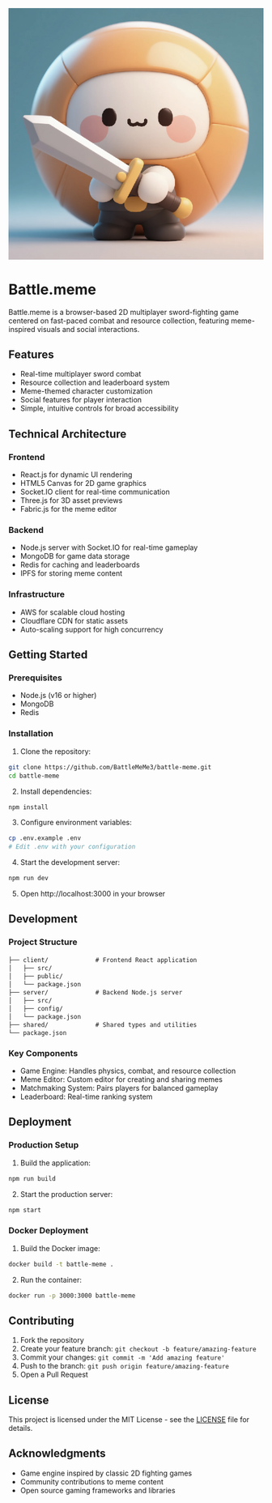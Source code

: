 
![BattleMeMe Logo](Logo.png)

# Battle.meme

Battle.meme is a browser-based 2D multiplayer sword-fighting game centered on fast-paced combat and resource collection, featuring meme-inspired visuals and social interactions.

## Features

- Real-time multiplayer sword combat
- Resource collection and leaderboard system
- Meme-themed character customization
- Social features for player interaction
- Simple, intuitive controls for broad accessibility

## Technical Architecture

### Frontend
- React.js for dynamic UI rendering
- HTML5 Canvas for 2D game graphics
- Socket.IO client for real-time communication
- Three.js for 3D asset previews
- Fabric.js for the meme editor

### Backend
- Node.js server with Socket.IO for real-time gameplay
- MongoDB for game data storage
- Redis for caching and leaderboards
- IPFS for storing meme content

### Infrastructure
- AWS for scalable cloud hosting
- Cloudflare CDN for static assets
- Auto-scaling support for high concurrency

## Getting Started

### Prerequisites
- Node.js (v16 or higher)
- MongoDB
- Redis

### Installation

1. Clone the repository:
```bash
git clone https://github.com/BattleMeMe3/battle-meme.git
cd battle-meme
```

2. Install dependencies:
```bash
npm install
```

3. Configure environment variables:
```bash
cp .env.example .env
# Edit .env with your configuration
```

4. Start the development server:
```bash
npm run dev
```

5. Open http://localhost:3000 in your browser

## Development

### Project Structure
```
├── client/             # Frontend React application
│   ├── src/
│   ├── public/
│   └── package.json
├── server/             # Backend Node.js server
│   ├── src/
│   ├── config/
│   └── package.json
├── shared/             # Shared types and utilities
└── package.json
```

### Key Components
- Game Engine: Handles physics, combat, and resource collection
- Meme Editor: Custom editor for creating and sharing memes
- Matchmaking System: Pairs players for balanced gameplay
- Leaderboard: Real-time ranking system

## Deployment

### Production Setup
1. Build the application:
```bash
npm run build
```

2. Start the production server:
```bash
npm start
```

### Docker Deployment
1. Build the Docker image:
```bash
docker build -t battle-meme .
```

2. Run the container:
```bash
docker run -p 3000:3000 battle-meme
```

## Contributing

1. Fork the repository
2. Create your feature branch: `git checkout -b feature/amazing-feature`
3. Commit your changes: `git commit -m 'Add amazing feature'`
4. Push to the branch: `git push origin feature/amazing-feature`
5. Open a Pull Request

## License

This project is licensed under the MIT License - see the [LICENSE](LICENSE) file for details.

## Acknowledgments

- Game engine inspired by classic 2D fighting games
- Community contributions to meme content
- Open source gaming frameworks and libraries
